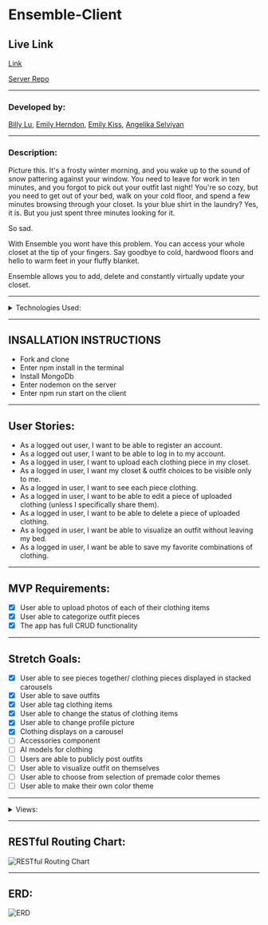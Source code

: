 # Ensemble-Client

## Live Link
[Link](https://62d72ddfb37fce2eea6ee563--ensemble-closet.netlify.app/)


[Server Repo](https://github.com/Emily-Herndon/Ensemble-Server)

***

### Developed by:

[Billy Lu](https://github.com/bluz225), [Emily Herndon](https://github.com/Emily-Herndon), [Emily Kiss](https://github.com/emilykiss), [Angelika Selviyan](https://github.com/ASelviyan)

***

### Description:

Picture this. It's a frosty winter morning, and you wake up to the sound of snow pattering against your window. You need to leave for work in ten minutes, and you forgot to pick out your outfit last night! You're so cozy, but you need to get out of your bed, walk on your cold floor, and spend a few minutes browsing through your closet. Is your blue shirt in the laundry? Yes, it is. But you just spent three minutes looking for it.

So sad.

With Ensemble you wont have this problem. You can access your whole closet at the tip of your fingers. Say goodbye to cold, hardwood floors and hello to warm feet in your fluffy blanket.

Ensemble allows you to add, delete and constantly virtually update your closet.

***

<details>

<summary> Technologies Used: </summary>

- MongoDB was used to manage document-oriented information
- mongoose was used to handle the interface between the server and mongoDB
- React was used for building composable user interfaces
- Tailwind CSS was used to style
- Mongoose was used to manage relationships between data, provides schema validation, and is used to translate between objects in code and the representation of those objects in MongoDB
- Axios was used to make HTTP requests from node. js or XMLHttpRequests from the browser
- Jwt-decode helped decoding JWTs tokens
- Bcrypt was used to build passwords for security
- Cors was used to make requests from one website to another website in the browser
- Dotenv allowed us to separate secrets from your source code
- Express helped manage routing, sessions, HTTP requests, error handling, etc
- Jsonwebtoken was used to to share security information between two parties: a client and a server.
- Cloudinary was used to upload images to be referenced as URLs
- Multer was used to handle multipart form data on the server
- flowbite/flowbite-react was used for modals and other styling things
- react-router-dom allowed for routing methods on the client side
- react-icons was used for icons
- react-responsive-carousel was used to create carousel

</details>

***

## INSALLATION INSTRUCTIONS 
- Fork and clone
- Enter npm install in the terminal
- Install MongoDb
- Enter nodemon on the server
- Enter npm run start on the client

***

## User Stories:
- As a logged out user, I want to be able to register an account.
- As a logged out user, I want to be able to log in to my account.
- As a logged in user, I want to upload each clothing piece in my closet.
- As a logged in user, I want my closet & outfit choices to be visible only to me.
- As a logged in user, I want to see each piece clothing.
- As a logged in user, I want to be able to edit a piece of uploaded clothing (unless I specifically share them).
- As a logged in user, I want to be able to delete a piece of uploaded clothing.
- As a logged in user, I want be able to visualize an outfit without leaving my bed.
- As a logged in user, I want be able to save my favorite combinations of clothing.

***

## MVP Requirements:

- [x] User able to upload photos of each of their clothing items
- [x] User able to categorize outfit pieces
- [x] The app has full CRUD functionality

***

## Stretch Goals:

- [X] User able to see pieces together/ clothing pieces displayed in stacked carousels
- [X] User able to save outfits
- [X] User able tag clothing items
- [X] User able to change the status of clothing items
- [X] User able to change profile picture
- [X] Clothing displays on a carousel
- [ ] Accessories component
- [ ] AI models for clothing
- [ ] Users are able to publicly post outfits
- [ ] User able to visualize outfit on themselves
- [ ] User able to choose from selection of premade color themes
- [ ] User able to make their own color theme

***
<details>
<summary> Views: </summary>

### Register

![Register](https://i.imgur.com/HjH8w4y.png)

### Login

![Login](https://i.imgur.com/65HijhU.png)

### Profile Light/Retro Mode
![Profile Light/Retro 1](https://i.imgur.com/FzTMgce.png)
![Profile Light/Retro 2](https://i.imgur.com/uQceWe0.png)

### Profile Dark/Modern Mode
![Profile Dark/Modern 1](https://i.imgur.com/26PRKBu.png)
![Profile Dark.Modern 2](https://i.imgur.com/vU5zmwb.png)

### Edit Account
![Edit Account](https://i.imgur.com/caasanR.png)

### Change Password
![Change Password](https://i.imgur.com/K63ZVHM.png)

### Add Clothing Item
![Add Clothing Item](https://i.imgur.com/nGx2ux3.png)

### Edit Clothing Item
![Edit Clothing Item](https://i.imgur.com/EzBO382.png)

### Add/Edit Tags
![Add/Edit Tags](https://i.imgur.com/lRGV6rk.png)

### Browse Closet
![Browse Closet](https://i.imgur.com/EWt46r2.png)

### Create Outfit
![Create Outfit](https://i.imgur.com/pnodOWJ.png)

</details>

***

## RESTful Routing Chart:
![RESTful Routing Chart](https://i.imgur.com/y1G4DAX.png)

***

## ERD:
![ERD](https://i.imgur.com/WlPTRpP.png)